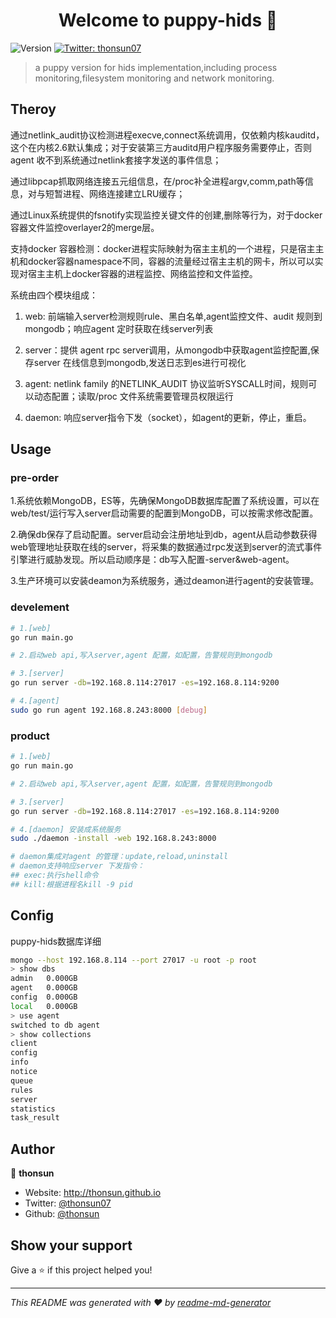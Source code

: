 <h1 align="center">Welcome to puppy-hids 👋</h1>
<p>
  <img alt="Version" src="https://img.shields.io/badge/version-v1.0.0-blue.svg?cacheSeconds=2592000" />
  <a href="https://twitter.com/thonsun07" target="_blank">
    <img alt="Twitter: thonsun07" src="https://img.shields.io/twitter/follow/thonsun07.svg?style=social" />
  </a>
</p>

> a puppy version for  hids implementation,including process monitoring,filesystem monitoring and network monitoring.

## Theroy

通过netlink_audit协议检测进程execve,connect系统调用，仅依赖内核kauditd，这个在内核2.6默认集成；对于安装第三方auditd用户程序服务需要停止，否则agent 收不到系统通过netlink套接字发送的事件信息；

通过libpcap抓取网络连接五元组信息，在/proc补全进程argv,comm,path等信息，对与短暂进程、网络连接建立LRU缓存；

通过Linux系统提供的fsnotify实现监控关键文件的创建,删除等行为，对于docker容器文件监控overlayer2的merge层。

支持docker 容器检测：docker进程实际映射为宿主主机的一个进程，只是宿主主机和docker容器namespace不同，容器的流量经过宿主主机的网卡，所以可以实现对宿主主机上docker容器的进程监控、网络监控和文件监控。

系统由四个模块组成：

1. web: 前端输入server检测规则rule、黑白名单,agent监控文件、audit 规则到mongodb；响应agent 定时获取在线server列表

2. server：提供 agent rpc server调用，从mongodb中获取agent监控配置,保存server 在线信息到mongodb,发送日志到es进行可视化

3. agent: netlink family 的NETLINK_AUDIT 协议监听SYSCALL时间，规则可以动态配置；读取/proc 文件系统需要管理员权限运行

4. daemon: 响应server指令下发（socket），如agent的更新，停止，重启。

## Usage

### pre-order

1.系统依赖MongoDB，ES等，先确保MongoDB数据库配置了系统设置，可以在web/test/运行写入server启动需要的配置到MongoDB，可以按需求修改配置。

2.确保db保存了启动配置。server启动会注册地址到db，agent从启动参数获得web管理地址获取在线的server，将采集的数据通过rpc发送到server的流式事件引擎进行威胁发现。所以启动顺序是：db写入配置-server&web-agent。

3.生产环境可以安装deamon为系统服务，通过deamon进行agent的安装管理。

### develement

```sh
# 1.[web]
go run main.go

# 2.启动web api,写入server,agent 配置，如配置，告警规则到mongodb

# 3.[server]
go run server -db=192.168.8.114:27017 -es=192.168.8.114:9200

# 4.[agent]
sudo go run agent 192.168.8.243:8000 [debug]
```

### product

```sh
# 1.[web]
go run main.go

# 2.启动web api,写入server,agent 配置，如配置，告警规则到mongodb

# 3.[server]
go run server -db=192.168.8.114:27017 -es=192.168.8.114:9200

# 4.[daemon] 安装成系统服务
sudo ./daemon -install -web 192.168.8.243:8000

# daemon集成对agent 的管理：update,reload,uninstall
# daemon支持响应server 下发指令：
## exec:执行shell命令
## kill:根据进程名kill -9 pid
```



## Config

puppy-hids数据库详细

```sh
mongo --host 192.168.8.114 --port 27017 -u root -p root
> show dbs
admin   0.000GB
agent   0.000GB
config  0.000GB
local   0.000GB
> use agent
switched to db agent
> show collections
client
config
info
notice
queue
rules
server
statistics
task_result
```



## Author

👤 **thonsun**

* Website: http://thonsun.github.io
* Twitter: [@thonsun07](https://twitter.com/thonsun07)
* Github: [@thonsun](https://github.com/thonsun)

## Show your support

Give a ⭐️ if this project helped you!

***
_This README was generated with ❤️ by [readme-md-generator](https://github.com/kefranabg/readme-md-generator)_